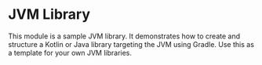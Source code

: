 # JVM Library

This module is a sample JVM library. It demonstrates how to create and structure a Kotlin or Java library targeting 
the JVM using Gradle. Use this as a template for your own JVM libraries.
